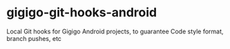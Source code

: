 # gigigo-git-hooks-android
Local Git hooks for Gigigo Android projects, to guarantee Code style format, branch pushes, etc
